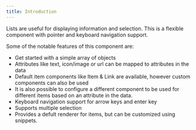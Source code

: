 ```yaml
---
title: Introduction
---
```


Lists are useful for displaying information and selection. This is a flexible component with pointer and keyboard navigation support.

Some of the notable features of this component are:

- Get started with a simple array of objects
- Attributes like text, icon/image or url can be mapped to attributes in the data
- Default item components like Item & Link are available, however custom components can also be used
- It is also possible to configure a different component to be used for different items based on an
  attribute in the data.
- Keyboard navigation support for arrow keys and enter key
- Supports multiple selection
- Provides a defult renderer for items, but can be customized using snippets.
